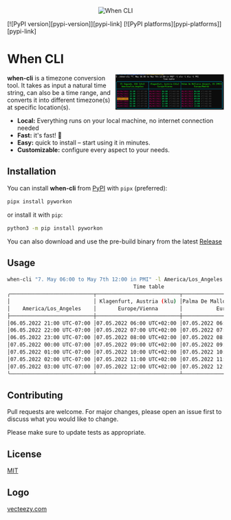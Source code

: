 
<p align="center">
  <img
    width="400"
    src="https://raw.githubusercontent.com/chassing/when-cli/master/media/logo.png"
    alt="When CLI"
  />
</p>

[![PyPI version][pypi-version]][pypi-link]
[![PyPI platforms][pypi-platforms]][pypi-link]


<h1></h1>

# When CLI

<img
  src="https://raw.githubusercontent.com/chassing/when-cli/master/media/example.png"
  alt="Example"
  width="50%"
  align="right"
/>

**when-cli** is a timezone conversion tool. It takes as input a natural time string, can also be a time range, and converts it into different timezone(s) at specific location(s).

- **Local:** Everything runs on your local machine, no internet connection needed
- **Fast:** it's fast! 🚀
- **Easy:** quick to install – start using it in minutes.
- **Customizable:** configure every aspect to your needs.


## Installation

You can install **when-cli** from [PyPI](https://pypi.org/project/pyworkon/) with `pipx` (preferred):

```bash
pipx install pyworkon
```

or install it with `pip`:
```bash
python3 -m pip install pyworkon
```

You can also download and use the pre-build binary from the latest [Release](https://github.com/chassing/when-cli/releases)


## Usage

```bash
when-cli "7. May 06:00 to May 7th 12:00 in PMI" -l America/Los_Angeles -l klu -l PMI
                                         Time table
╭───────────────────────────┬───────────────────────────┬───────────────────────────────────╮
│                           │ Klagenfurt, Austria (klu) │Palma De Mallorca Airport, ES (PMI)│
│    America/Los_Angeles    │       Europe/Vienna       │           Europe/Madrid           │
├───────────────────────────┼───────────────────────────┼───────────────────────────────────┤
│06.05.2022 21:00 UTC-07:00 │07.05.2022 06:00 UTC+02:00 │07.05.2022 06:00 UTC+02:00         │
│06.05.2022 22:00 UTC-07:00 │07.05.2022 07:00 UTC+02:00 │07.05.2022 07:00 UTC+02:00         │
│06.05.2022 23:00 UTC-07:00 │07.05.2022 08:00 UTC+02:00 │07.05.2022 08:00 UTC+02:00         │
│07.05.2022 00:00 UTC-07:00 │07.05.2022 09:00 UTC+02:00 │07.05.2022 09:00 UTC+02:00         │
│07.05.2022 01:00 UTC-07:00 │07.05.2022 10:00 UTC+02:00 │07.05.2022 10:00 UTC+02:00         │
│07.05.2022 02:00 UTC-07:00 │07.05.2022 11:00 UTC+02:00 │07.05.2022 11:00 UTC+02:00         │
│07.05.2022 03:00 UTC-07:00 │07.05.2022 12:00 UTC+02:00 │07.05.2022 12:00 UTC+02:00         │
╰───────────────────────────┴───────────────────────────┴───────────────────────────────────╯
```

## Contributing
Pull requests are welcome. For major changes, please open an issue first to discuss what you would like to change.

Please make sure to update tests as appropriate.

## License
[MIT](https://choosealicense.com/licenses/mit/)

## Logo

[vecteezy.com](https://www.vecteezy.com/vector-art/633173-clock-icon-symbol-sign)
